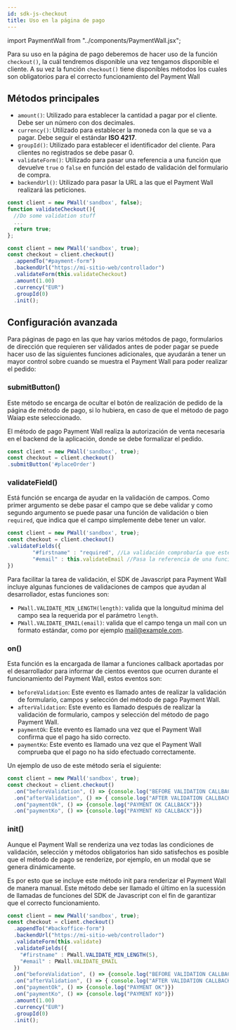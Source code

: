 ```yaml
---
id: sdk-js-checkout
title: Uso en la página de pago
---
```


import PaymentWall from "../components/PaymentWall.jsx";

Para su uso en la página de pago deberemos de hacer uso de la función `checkout()`, la cuál tendremos disponible una vez tengamos disponible el cliente. A su vez la función `checkout()` tiene disponibles métodos los cuales son obligatorios para el correcto funcionamiento del Payment Wall

## Métodos principales

- `amount()`: Utilizado para establecer la cantidad a pagar por el cliente. Debe ser un número con dos decimales.
- `currency()`: Utilizado para establecer la moneda con la que se va a pagar. Debe seguir el estándar **ISO 4217**.
- `groupId()`: Utilizado para establecer el identificador del cliente. Para clientes no registrados se debe pasar 0.
- `validateForm()`: Utilizado para pasar una referencia a una función que devuelve `true` o `false` en función del estado de validación del formulario de compra.
- `backendUrl()`: Utilizado para pasar la URL a las que el Payment Wall realizará las peticiones.

```js
const client = new PWall('sandbox', false);
function validateCheckout(){
  //Do some validation stuff
  ...
  return true;
};

const client = new PWall('sandbox', true);
const checkout = client.checkout()
  .appendTo("#payment-form")
  .backendUrl("https://mi-sitio-web/controllador")
  .validateForm(this.validateCheckout)
  .amount(1.00)
  .currency("EUR")
  .groupId(0)
  .init();
```


## Configuración avanzada

Para páginas de pago en las que hay varios métodos de pago, formularios de dirección que requieren ser válidados antes de poder pagar se puede hacer uso de las siguientes funciones adicionales, que ayudarán a tener un mayor control sobre cuando se muestra el Payment Wall para poder realizar el pedido:

### submitButton()

Este método se encarga de ocultar el botón de realización de pedido de la página de método de pago, si lo hubiera, en caso de que el método de pago Waiap este seleccionado.

El método de pago Payment Wall realiza la autorización de venta necesaria en el backend de la aplicación, donde se debe formalizar el pedido.

```js
const client = new PWall('sandbox', true);
const checkout = client.checkout()
.submitButton('#placeOrder')
```

### validateField()

Está función se encarga de ayudar en la validación de campos. Como primer argumento se debe pasar el campo que se debe validar y como segundo argumento se puede pasar una función de validación o bien `required`, que indica que el campo simplemente debe tener un valor.
```js
const client = new PWall('sandbox', true);
const checkout = client.checkout()
.validateFields({
        "#firstname" : "required", //La validación comprobaría que este campo tiene un valor
        "#email" : this.validateEmail //Pasa la referencia de una función que valida un email
})
```

Para facilitar la tarea de validación, el SDK de Javascript para Payment Wall incluye algunas funciones de validaciones de campos que ayudan al desarrollador, estas funciones son:

- `PWall.VALIDATE_MIN_LENGTH(length)`: valida que la longuitud mínima del campo sea la requerida por el parámetro `length`.
- `PWall.VALIDATE_EMAIL(email)`: valida que el campo tenga un mail con un formato estándar, como por ejemplo mail@example.com.

### on()

Esta función es la encargada de llamar a funciones callback aportadas por el desarrollador para informar de cientos eventos que ocurren durante el funcionamiento del Payment Wall, estos eventos son:

- `beforeValidation`: Este evento es llamado antes de realizar la validación de formulario, campos y selección del método de pago Payment Wall.
- `afterValidation`: Este evento es llamado después de realizar la validación de formulario, campos y selección del método de pago Payment Wall.
- `paymentOk`: Este evento es llamado una vez que el Payment Wall confirma que el pago ha sido correcto.
- `paymentKo`: Este evento es llamado una vez que el Payment Wall comprueba que el pago no ha sido efectuado correctamente.

Un ejemplo de uso de este método sería el siguiente:

```js
const client = new PWall('sandbox', true);
const checkout = client.checkout()
  .on("beforeValidation", () => {console.log("BEFORE VALIDATION CALLBACK")})
  .on("afterValidation", () => { console.log("AFTER VALIDATION CALLBACK") })
  .on("paymentOk", () => {console.log("PAYMENT OK CALLBACK")})
  .on("paymentKo", () => {console.log("PAYMENT KO CALLBACK")})
```

### init()

Aunque el Payment Wall se renderiza una vez todas las condiciones de validación, selección y métodos obligatorios han sido satisfechos es posible que el método de pago se renderize, por ejemplo, en un modal que se genera dinámicamente. 

Es por esto que se incluye este método init para renderizar el Payment Wall de manera manual. Este método debe ser llamado el último en la sucessión de llamadas de funciones del SDK de Javascript con el fin de garantizar que el correcto funcionamiento.

```js
const client = new PWall('sandbox', true);
const checkout = client.checkout()
  .appendTo("#backoffice-form")
  .backendUrl("https://mi-sitio-web/controllador")
  .validateForm(this.validate)
  .validateFields({
    "#firstname" : PWall.VALIDATE_MIN_LENGTH(5),
    "#email" : PWall.VALIDATE_EMAIL
  })
  .on("beforeValidation", () => {console.log("BEFORE VALIDATION CALLBACK")})
  .on("afterValidation", () => { console.log("AFTER VALIDATION CALLBACK") })
  .on("paymentOk", () => {console.log("PAYMENT OK")})
  .on("paymentKo", () => {console.log("PAYMENT KO")})
  .amount(1.00)
  .currency("EUR")
  .groupId(0)
  .init();
```


